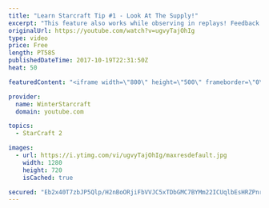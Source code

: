 ```yaml
---
title: "Learn Starcraft Tip #1 - Look At The Supply!"
excerpt: "This feature also works while observing in replays! Feedback and tip suggestions are appreciated :)"
originalUrl: https://youtube.com/watch?v=ugvyTajOhIg
type: video
price: Free
length: PT58S
publishedDateTime: 2017-10-19T22:31:50Z
heat: 50

featuredContent: "<iframe width=\"800\" height=\"500\" frameborder=\"0\" src=\"https://www.youtube.com/embed/ugvyTajOhIg\" allow=\"accelerometer; autoplay; encrypted-media; gyroscope; picture-in-picture\" allowfullscreen></iframe>"

provider:
  name: WinterStarcraft
  domain: youtube.com

topics:
  - StarCraft 2

images:
  - url: https://i.ytimg.com/vi/ugvyTajOhIg/maxresdefault.jpg
    width: 1280
    height: 720
    isCached: true

secured: "Eb2x40T7zbJP5Qlp/H2nBoORjiFbVVJC5xTDbGMC7BYMm22ICUqlbEsHRZPnrnTUPUXVKvlPJZJ984dk8vjxC9ZlH2nh2jLV0J0Nl1NxD4jZfsty/JGSmgqbX8QEj9dKekDYYGKJX1HXX62fThaWIL51aMlpbdl6A1bn/BIkBMdRN2shh89g2SbhgrEG+S3IZ0R+EwrEtnK3te47/h7kuqrqQ/PZGxWOUXxFpqQ9ZvkjCnsVRk8GZ1J7MkN+2jgmRWALp+sTvNRQGRz0vnhHFXRbmz6Ge2VoLS5a8FThrSnuJ6951p97VnzxGZT9voYgXgJjmzZf1ImYQHOSIC1i7UBKoKihOhp9LGEStwkgeAl23Cs+qcq4KrVZXL647zdiN9Ejyz1e85lCO5clFLE8YDR6AS1L3eWm2okeOYlCqQc=;htDIaeSgJ9+UKwVZI0NdIQ=="
---
```


